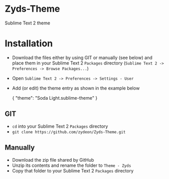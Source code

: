 Zyds-Theme
==========

Sublime Text 2 theme

# Installation

* Download the files either by using GIT or manually (see below) and place them in your Sublime Text 2 `Packages` directory (`Sublime Text 2 -> Preferences -> Browse Packages...`)
* Open `Sublime Text 2 -> Preferences -> Settings - User`
* Add (or edit) the theme entry as shown in the example below

    {
        "theme": "Soda Light.sublime-theme"
    }
	

## GIT

* `cd` into your Sublime Text 2 `Packages` directory
* `git clone https://github.com/zydeon/Zyds-Theme.git`

## Manually
* Download the zip file shared by GitHub
* Unzip its contents and rename the folder to `Theme - Zyds`
* Copy that folder to your Sublime Text 2 `Packages` directory

